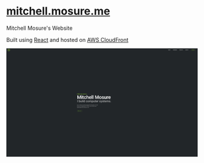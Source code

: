 # [mitchell.mosure.me](https://mitchell.mosure.me)
Mitchell Mosure's Website

Built using [React](https://reactjs.org/) and hosted on [AWS CloudFront](https://aws.amazon.com/cloudfront/)

![landing](https://raw.githubusercontent.com/Mosure/mitchell.mosure.me/master/documentation/landing.png)
